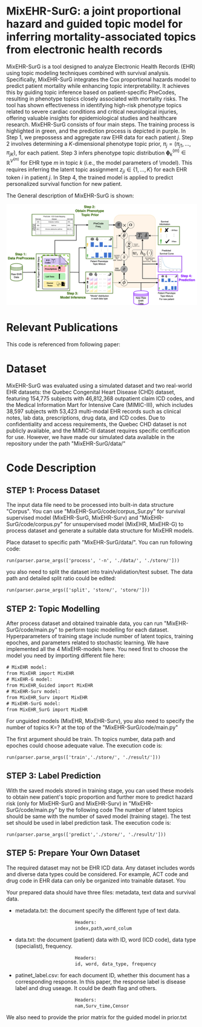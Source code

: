 # MixEHR-SurG: a joint proportional hazard and guided topic model for inferring mortality-associated topics from electronic health records

MixEHR-SurG is a tool designed to analyze Electronic Health Records (EHR) using topic modeling techniques combined with survival analysis. Specifically, MixEHR-SurG integrates the Cox proportional hazards model to predict patient mortality while enhancing topic interpretability. It achieves this by guiding topic inference based on patient-specific PheCodes, resulting in phenotype topics closely associated with mortality risks. The tool has shown effectiveness in identifying high-risk phenotype topics related to severe cardiac conditions and critical neurological injuries, offering valuable insights for epidemiological studies and healthcare research. MixEHR-SurG consists of four main steps. The training process is highlighted in green, and the prediction process is depicted in purple. In Step 1, we prepossess and aggregate raw EHR data for each patient $j$.  Step 2 involves determining a $K$-dimensional phenotype topic prior, $\pi_j = (\pi_{j1}, \ldots, \pi_{jK})$, for each patient. Step 3 infers phenotype topic distribution $\boldsymbol{\phi}_k^{(m)} \in \mathbb{R}^{V^{(m)}}$ for EHR type $m$ in topic $k$ (i.e., the model parameters of \model). This requires inferring the latent topic assignment $z_{ji}\in\{1,\ldots,K\}$ for each EHR token $i$ in patient $j$. In Step 4, the trained model is applied to predict personalized survival function for new patient. 

The General description of MixEHR-SurG is shown:


![My Image](MixEHR-SurG-Fig.png)



# Relevant Publications

This code is referenced from following paper:

>

# Dataset

MixEHR-SurG was evaluated using a simulated dataset and two real-world EHR datasets: the Quebec Congenital Heart Disease (CHD) dataset, featuring 154,775 subjects with 46,812,368 outpatient claim ICD codes, and the Medical Information Mart for Intensive Care (MIMIC-III), which includes 38,597 subjects with 53,423 multi-modal EHR records such as clinical notes, lab data, prescriptions, drug data, and ICD codes. Due to confidentiality and access requirements, the Quebec CHD dataset is not publicly available, and the MIMIC-III dataset requires specific certification for use. However, we have made our simulated data available in the repository under the path "MixEHR-SurG/data/"

# Code Description

## STEP 1: Process Dataset

The input data file need to be processed into built-in data structure "Corpus". You can use "MixEHR-SurG/code/corpus_Sur.py" for survival supervised model (MixEHR-SurG, MixEHR-Surv) and "MixEHR-SurG/code/corpus.py" for unsupervised model (MixEHR, MixEHR-G) to process dataset and generate a suitable data structure for MixEHR models.

Place dataset to specific path "MixEHR-SurG/data/". You can run following code:

    run(parser.parse_args(['process', '-n', './data/', './store/']))
    
you also need to split the dataset into train/validation/test subset. The data path and detailed split ratio could be edited:
    
    run(parser.parse_args(['split', 'store/', 'store/']))

## STEP 2: Topic Modelling

After process dataset and obtained trainable data, you can run "MixEHR-SurG/code/main.py" to perform topic modelling for each dataset. 
Hyperparameters of training stage include number of latent topics,  training epoches, and parameters related to stochastic learning. We have implemented all the 4 MixEHR-models here. You need first to choose the model you need by importing different file here:

    # MixEHR model:
    from MixEHR import MixEHR
    # MixEHR-G model:
    from MixEHR_Guided import MixEHR
    # MixEHR-Surv model:
    from MixEHR_Surv import MixEHR
    # MixEHR-SurG model:
    from MixEHR_SurG import MixEHR
For unguided models (MixEHR, MixEHR-Surv), you also need to specify the number of topics K=? at the top of the "MixEHR-SurG/code/main.py"

The first argument should be train. Th topics number, data path and epoches could choose adequate value. The execution code is:

    run(parser.parse_args(['train','./store/', './result/']))
    

## STEP 3: Label Prediction

With the saved models stored in training stage, you can used these models to obtain new patient's topic proportion and further more to predict hazard risk (only for MixEHR-SurG and MixEHR-Surv) in "MixEHR-SurG/code/main.py" by the following code
The number of latent topics should be same with the number of saved model (training stage). 
The test set should be used in label prediction task. The execution code is:

    run(parser.parse_args(['predict','./store/', './result/']))
    

## STEP 5: Prepare Your Own Dataset

The required dataset may not be EHR ICD data. Any dataset includes words and diverse data types could be considered. 
For example, ACT code and drug code in EHR data can only be organized into trainable dataset. You 

Your prepared data should have three files: metadata, text data and survival data.
- metadata.txt: the document specify the different type of text data.

                            Headers:
                            index,path,word_colum 

- data.txt: the document (patient) data with ID, word (ICD code), data type (specialist), frequency.

                            Headers:
                            id, word, data_type, frequency 


- patinet_label.csv: for each document ID, whether this document has a corresponding response. In this paper, the response label is disease label and drug useage. It could be death flag and others. 

                            Headers:
                            nam,Surv_time,Censor


We also need to provide the prior matrix for the guided model in prior.txt

                            






